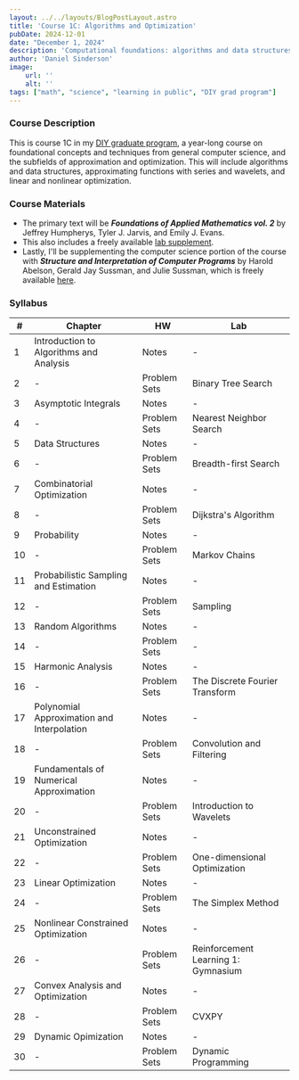 ```yaml
---
layout: ../../layouts/BlogPostLayout.astro
title: 'Course 1C: Algorithms and Optimization'
pubDate: 2024-12-01
date: "December 1, 2024"
description: 'Computational foundations: algorithms and data structures, and techniques for approximation and optimization problems'
author: 'Daniel Sinderson'
image:
    url: ''
    alt: ''
tags: ["math", "science", "learning in public", "DIY grad program"]
---
```

### Course Description
This is course 1C in my [DIY graduate program](/posts/DIYphd-1), a year-long course on foundational concepts and techniques from general computer science, and the subfields of approximation and optimization.
This will include algorithms and data structures, approximating functions with series and wavelets, and linear and nonlinear optimization.

### Course Materials
- The primary text will be ***Foundations of Applied Mathematics vol. 2*** by Jeffrey Humpherys, Tyler J. Jarvis, and Emily J. Evans. 
- This also includes a freely available [lab supplement](/FAM_lab_supplement_Volume2.pdf).
- Lastly, I'll be supplementing the computer science portion of the course with ***Structure and Interpretation of Computer Programs*** by Harold Abelson, Gerald Jay Sussman, and Julie Sussman, which is freely available [here](https://web.mit.edu/6.001/6.037/sicp.pdf). 


### Syllabus
| # | Chapter                                    | HW  | Lab                                 |
| ---- | ------------------------------------------ | --------- | ----------------------------------- |
| 1    | Introduction to Algorithms and Analysis    | Notes     | -                                   |
| 2    | -                                          | Problem Sets | Binary Tree Search                  |
| 3    | Asymptotic Integrals                       | Notes     | -                                   |
| 4    | -                                          | Problem Sets | Nearest Neighbor Search             |
| 5    | Data Structures                            | Notes     | -                                   |
| 6    | -                                          | Problem Sets | Breadth-first Search                |
| 7    | Combinatorial Optimization                 | Notes     | -                                   |
| 8    | -                                          | Problem Sets | Dijkstra's Algorithm                |
| 9    | Probability                                | Notes     | -                                   |
| 10   | -                                          | Problem Sets | Markov Chains                       |
| 11   | Probabilistic Sampling and Estimation      | Notes     | -                                   |
| 12   | -                                          | Problem Sets | Sampling                            |
| 13   | Random Algorithms                          | Notes     | -                                   |
| 14   | -                                          | Problem Sets | -                                   |
| 15   | Harmonic Analysis                          | Notes     | -                                   |
| 16   | -                                          | Problem Sets | The Discrete Fourier Transform      |
| 17   | Polynomial Approximation and Interpolation | Notes     | -                                   |
| 18   | -                                          | Problem Sets | Convolution and Filtering           |
| 19   | Fundamentals of Numerical Approximation    | Notes     | -                                   |
| 20   | -                                          | Problem Sets | Introduction to Wavelets            |
| 21   | Unconstrained Optimization                 | Notes     | -                                   |
| 22   | -                                          | Problem Sets | One-dimensional Optimization        |
| 23   | Linear Optimization                        | Notes     | -                                   |
| 24   | -                                          | Problem Sets | The Simplex Method                  |
| 25   | Nonlinear Constrained Optimization         | Notes     | -                                   |
| 26   | -                                          | Problem Sets | Reinforcement Learning 1: Gymnasium |
| 27   | Convex Analysis and Optimization           | Notes     | -                                   |
| 28   | -                                          | Problem Sets | CVXPY                               |
| 29   | Dynamic Opimization                        | Notes     | -                                   |
| 30   | -                                          | Problem Sets | Dynamic Programming                 |
